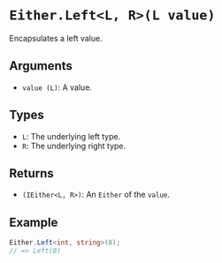 # `Either.Left<L, R>(L value)`

Encapsulates a left value.

## Arguments

* `value (L)`: A value.

## Types

* `L`: The underlying left type.
* `R`: The underlying right type.

## Returns

* `(IEither<L, R>)`: An `Either` of the `value`.

## Example

```csharp
Either.Left<int, string>(0);
// => Left(0)
```
